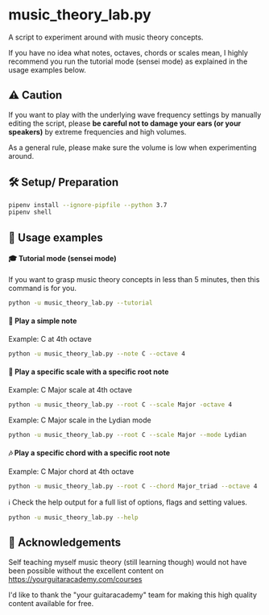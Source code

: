 # music_theory_lab.py
A script to experiment around with music theory concepts.

If you have no idea what notes, octaves, chords or scales mean, I highly recommend you run the tutorial mode (sensei mode) as explained in the usage examples below.

## :warning: Caution

If you want to play with the underlying wave frequency settings by manually editing the script, please **be careful not to damage your ears (or your speakers)** by extreme frequencies and high volumes.

As a general rule, please make sure the volume is low when experimenting around.

## :hammer_and_wrench: Setup/ Preparation
```bash
pipenv install --ignore-pipfile --python 3.7
pipenv shell
```

## :rocket: Usage examples
#### :mortar_board: Tutorial mode (sensei mode)
If you want to grasp music theory concepts in less than 5 minutes, then this command is for you.
```bash
python -u music_theory_lab.py --tutorial
```
#### :musical_note: Play a simple note
Example: C at 4th octave
```bash
python -u music_theory_lab.py --note C --octave 4
```
#### :musical_keyboard: Play a specific scale with a specific root note
Example: C Major scale at 4th octave
```bash
python -u music_theory_lab.py --root C --scale Major -octave 4
```
Example: C Major scale in the Lydian mode
```bash
python -u music_theory_lab.py --root C --scale Major --mode Lydian
```
#### :notes: Play a specific chord with a specific root note
Example: C Major chord at 4th octave
```bash
python -u music_theory_lab.py --root C --chord Major_triad --octave 4
```
️:information_source: Check the help output for a full list of options, flags and setting values.
```bash
python -u music_theory_lab.py --help
```
## :white_heart: Acknowledgements
Self teaching myself music theory (still learning though) would not have been possible without the excellent content on https://yourguitaracademy.com/courses

I'd like to thank the "your guitaracademy" team for making this high quality content available for free.

